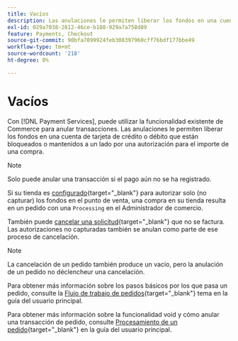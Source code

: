 ```yaml
---
title: Vacíos
description: Las anulaciones le permiten liberar los fondos en una cuenta de tarjeta de crédito o débito que están bloqueados o mantenidos a un lado por una autorización para el importe de una compra.
exl-id: 029a7038-2812-46ce-b188-929a7a758d89
feature: Payments, Checkout
source-git-commit: 90bfa7099924feb308397960cff76bdf177bbe49
workflow-type: tm+mt
source-wordcount: '218'
ht-degree: 0%

---
```


# Vacíos

Con [!DNL Payment Services], puede utilizar la funcionalidad existente de Commerce para anular transacciones. Las anulaciones le permiten liberar los fondos en una cuenta de tarjeta de crédito o débito que están bloqueados o mantenidos a un lado por una autorización para el importe de una compra.

>[!NOTE]
>
>Solo puede anular una transacción si el pago aún no se ha registrado.

Si su tienda es [configurado](https://docs.magento.com/user-guide/configuration/sales/payment-methods.html#payment-actions){target="_blank"} para autorizar solo (no capturar) los fondos en el punto de venta, una compra en su tienda resulta en un pedido con una `Processing` en el Administrador de comercio.

También puede [cancelar una solicitud](https://docs.magento.com/user-guide/sales/order-update.html#cancel-a-pending-order){target="_blank"} que no se factura. Las autorizaciones no capturadas también se anulan como parte de ese proceso de cancelación.

>[!NOTE]
>
>La cancelación de un pedido también produce un vacío, pero la anulación de un pedido no déclencheur una cancelación.

Para obtener más información sobre los pasos básicos por los que pasa un pedido, consulte la [Flujo de trabajo de pedidos](https://docs.magento.com/user-guide/sales/order-workflow.html){target="_blank"} tema en la guía del usuario principal.

Para obtener más información sobre la funcionalidad void y cómo anular una transacción de pedido, consulte [Procesamiento de un pedido](https://docs.magento.com/user-guide/sales/order-processing.html){target="_blank"} en la guía del usuario principal.
